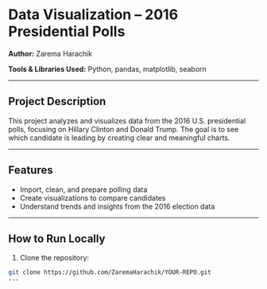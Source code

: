 # Data Visualization – 2016 Presidential Polls

**Author:** Zarema Harachik

**Tools & Libraries Used:** Python, pandas, matplotlib, seaborn

---

## Project Description
This project analyzes and visualizes data from the 2016 U.S. presidential polls, focusing on Hillary Clinton and Donald Trump. The goal is to see which candidate is leading by creating clear and meaningful charts.

---

## Features
- Import, clean, and prepare polling data
- Create visualizations to compare candidates
- Understand trends and insights from the 2016 election data

---

## How to Run Locally
1. Clone the repository:
```bash
git clone https://github.com/ZaremaHarachik/YOUR-REPO.git
---


